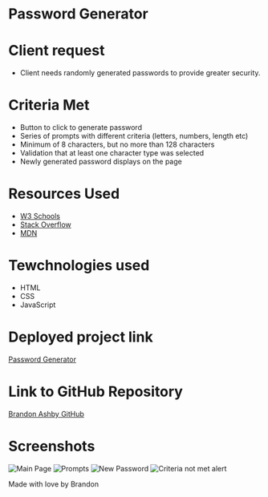 # Password Generator

# Client request

- Client needs randomly generated passwords to provide greater security.

# Criteria Met

- Button to click to generate password
- Series of prompts with different criteria (letters, numbers, length etc)
- Minimum of 8 characters, but no more than 128 characters
- Validation that at least one character type was selected
- Newly generated password displays on the page

# Resources Used

- [W3 Schools](https://www.w3schools.com/) 
- [Stack Overflow](https://stackoverflow.com/)
- [MDN](https://developer.mozilla.org/en-US/docs/Web/JavaScript)

# Tewchnologies used

- HTML
- CSS
- JavaScript

# Deployed project link

[Password Generator](https://bash7325.github.io/password-generator/)

# Link to GitHub Repository

[Brandon Ashby GitHub](https://github.com/bash7325/password-generator)

# Screenshots

![Main Page](https://i.imgur.com/9eqPuXx.png)
![Prompts](https://i.imgur.com/AvpWQDs.png)
![New Password](https://i.imgur.com/QAqrGLA.png)
![Criteria not met alert](https://i.imgur.com/q3ZM5hS.png)

Made with love by Brandon

